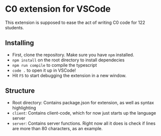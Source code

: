 # C0 extension for VSCode

This extension is supposed to ease the act of writing C0 code for 122 students.

## Installing

* First, clone the repository. Make sure you have `npm` installed.
* `npm install` on the root directory to install dependecies
* `npm run compile` to compile the typescript
* `code .` to open it up in VSCode!
* Hit `F5` to start debugging the extension in a new window.

## Structure

* Root directory: Contains package.json for extension, as well as syntax highlighting
* `client`: Contains client-code, which for now just starts up the language server
* `server`: Contains server functions. Right now all it does is check if lines are more than 80 characters, as an example.
